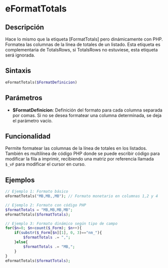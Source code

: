 # eFormatTotals

## Descripción
Hace lo mismo que la etiqueta [FormatTotals] pero dinámicamente con PHP. Formatea las columnas de la línea de totales de un listado. Esta etiqueta es complementaria de TotalsRows, si TotalsRows no estuviese, esta etiqueta será ignorada.

## Sintaxis
```php
eFormatTotals($FormatDefinicion)
```

## Parámetros
- **$FormatDefinicion**: Definición del formato para cada columna separada por comas. Si no se desea formatear una columna determinada, se deja el parámetro vacío.

## Funcionalidad
Permite formatear las columnas de la línea de totales en los listados. También es multilínea de código PHP donde se puede escribir código para modificar la fila a imprimir, recibiendo una matriz por referencia llamada `$_vF` para modificar el cursor en curso.

## Ejemplos
```php
// Ejemplo 1: Formato básico
eFormatTotals("MB,MB,,MB"); // Formato monetario en columnas 1,2 y 4

// Ejemplo 2: Formato con código PHP
$formatTotals = "MB,MB,MB,MB";
eFormatTotals($formatTotals);

// Ejemplo 3: Formato dinámico según tipo de campo
for($n=0; $n<count($_Form); $n++){
    if(substr($_Form[$n][1], 0, 3)=="nm_"){
        $formatTotals .= ",";
    }else{
        $formatTotals .= "MB,";
    }
}
eFormatTotals($formatTotals);
```